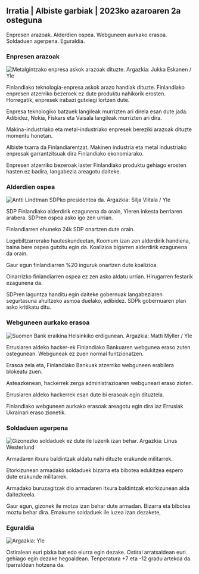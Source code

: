 ## Irratia \| Albiste garbiak \| 2023ko azaroaren 2a osteguna

Enpresen arazoak. Alderdien ospea. Webguneen aurkako erasoa. Soldaduen agerpena. Eguraldia.

### Enpresen arazoak

![Metalgintzako enpresa askok arazoak dituzte. Argazkia: Jukka Eskanen / Yle](https://images.cdn.yle.fi/image/upload/c_crop,h_2268,w_4031,x_0,y_410/ar_1.7777777777777777,c_fill,g_faces,h_675,/0_p1_201,/0_p1201q_auto:eco/f_auto/fl_lossy/v1698216498/39-11907536538b9d499762)

Finlandiako teknologia-enpresa askok arazo handiak dituzte. Finlandiako enpresen atzerriko bezeroek ez dute produktu nahikorik erosten. Horregatik, enpresek irabazi gutxiegi lortzen dute.

Enpresa teknologiko batzuek langileak murrizten ari direla esan dute jada. Adibidez, Nokia, Fiskars eta Vaisala langileak murrizten ari dira.

Makina-industriako eta metal-industriako enpresek bereziki arazoak dituzte momentu honetan.

Albiste txarra da Finlandiarentzat. Makinen industria eta metal industriako enpresak garrantzitsuak dira Finlandiako ekonomiarako.

Enpresen atzerriko bezeroak laster Finlandiako produktu gehiago erosten hasten ez badira, langabezia areagotu daiteke.

### Alderdien ospea

![Antti Lindtman SDPko presidentea da. Argazkia: Silja Viitala / Yle](https://images.cdn.yle.fi/image/upload/c_crop,h_2241,w_3984,x_0,y_0/ar_1.7777777777777777,c_fill,g_faces,h_675,w_1200./0,y_1q_auto:eco/f_auto/fl_lossy/v1696930784/39-118400565251b6be058f)

SDP Finlandiako alderdirik ezagunena da orain, Yleren inkesta berriaren arabera. SDPren ospea asko igo zen urrian.

Finlandiarren ehuneko 24k SDP onartzen dute orain.

Legebiltzarrerako hauteskundeetan, Koomum izan zen alderdirik handiena, baina bere ospea gutxitu egin da. Koalizioa bigarren alderdirik ezagunena da orain.

Gaur egun finlandiarren %20 inguruk onartzen dute koalizioa.

Oinarrizko finlandiarren ospea ez zen asko aldatu urrian. Hirugarren festarik ezagunena da.

SDPren laguntza handitu egin daiteke gobernuak langabeziaren segurtasuna ahultzeko asmoa duelako, adibidez. SDPk gobernuaren plan asko kritikatu ditu.

### Webguneen aurkako erasoa

![Suomen Bank eraikina Helsinkiko erdigunean. Argazkia: Matti Myller / Yle ](https://images.cdn.yle.fi/image/upload/c_crop,h_1391,w_2472,x_0,y_112/ar_1.7777777777777777,c_fill,g_faces,h_670/0_r1201.q_auto:eco/f_auto/fl_lossy/v1587997073/39-6686595ea6e8fc70cab)

Errusiaren aldeko hacker-ek Finlandiako Bankuaren webgunea eraso zuten ostegunean. Webguneak ez zuen normal funtzionatzen.

Erasoa zela eta, Finlandiako Bankuak atzerriko webguneen erabilera blokeatu zuen.

Asteazkenean, hackerrek zerga administrazioaren webguneari eraso zioten.

Errusiaren aldeko hackerrek esan dute bi erasoak egin dituztela.

Finlandiako webguneen aurkako erasoak areagotu egin dira iaz Errusiak Ukrainari eraso zionetik.

### Soldaduen agerpena

![Gizonezko soldaduek ez dute ile luzerik izan behar. Argazkia: Linus Westerlund](https://images.cdn.yle.fi/image/upload/c_crop,h_3375,w_6000,x_0,y_522/ar_1.7777777777777777,c_fill,g_faces,h_675,/0q_p1201,/0q_p1201./0_autoeco/f_auto/fl_lossy/v1688460639/39-113784464a3db01e8a65)

Armadaren itxura baldintzak aldatu nahi dituzte erakunde militarrek.

Etorkizunean armadako soldaduek bizarra eta bibotea edukitzea espero dute erakunde militarrek.

Armadako buruzagitzak dio armadaren itxura baldintzak etorkizunean alda daitezkeela.

Gaur egun, gizonek ile motza izan behar dute armadan. Bizarra eta bibotea moztu behar dira. Emakume soldaduek ile luzea izan dezakete,

### Eguraldia

![ Argazkia: Yle](https://images.cdn.yle.fi/image/upload/c_crop,h_1080,w_1919,x_0,y_0/ar_1.777777777777777,c_fill,g_faces,h_675,w_rq_auto/0dp_1201/0dp:eco/f_auto/fl_lossy/v1698940434/39-11951316543c5fbc620f)

Ostiralean euri pixka bat edo elurra egin dezake. Ostiral arratsaldean euri gehiago egin dezake hegoaldean. Tenperatura +7 eta -12 gradu artekoa da. Iparraldean hotzena da.